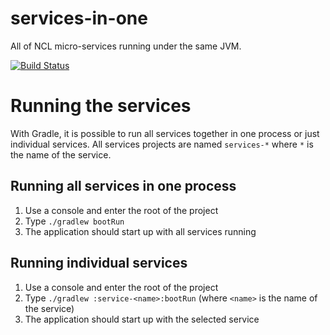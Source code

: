# services-in-one

All of NCL micro-services running under the same JVM.

[![Build Status][ci-img]][ci-lnk]

# Running the services

With Gradle, it is possible to run all services together in one process or just individual services. All services projects are named `services-*` where `*` is the name of the service.

## Running all services in one process

1. Use a console and enter the root of the project
2. Type `./gradlew bootRun`
3. The application should start up with all services running

## Running individual services

1. Use a console and enter the root of the project
2. Type `./gradlew :service-<name>:bootRun` (where `<name>` is the name of the service)
3. The application should start up with the selected service

[ci-img]: https://travis-ci.org/nus-ncl/services-in-one.svg?branch=master
[ci-lnk]: https://travis-ci.org/nus-ncl/services-in-one
